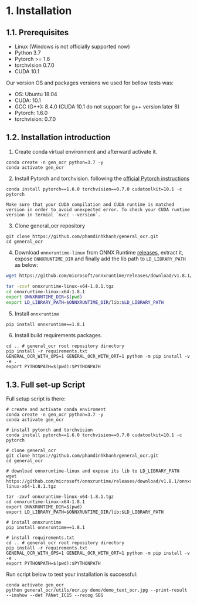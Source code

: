 # 1. Installation

## 1.1. Prerequisites

- Linux (Windows is not officially supported now)
- Python 3.7
- Pytorch >= 1.6
- torchvision 0.7.0
- CUDA 10.1

Our version OS and packages versions we used for bellow tests was:

- OS: Ubuntu 18.04
- CUDA: 10.1
- GCC (G++): 8.4.0 (CUDA 10.1 do not support for g++ version later 8)
- Pytorch: 1.6.0
- torchvision: 0.7.0

## 1.2. Installation introduction

1. Create conda virtual environment and afterward activate it.

```shell
conda create -n gen_ocr python=3.7 -y
conda activate gen_ocr
```

2. Install Pytorch and torchvision.
following the [official Pytorch instructions](https://pytorch.org/)

```shell
conda install pytorch==1.6.0 torchvision==0.7.0 cudatoolkit=10.1 -c pytorch
```

```Note
Make sure that your CUDA compilation and CUDA runtime is matched version in order to avoid unexpected error. To check your CUDA runtime version in termial `nvcc --version`.
```

3. Clone general_ocr repository

```shell
git clone https://github.com/phamdinhkhanh/general_ocr.git
cd general_ocr
```

4. Download `onnxruntime-linux` from ONNX Runtime [releases](https://github.com/microsoft/onnxruntime/releases/tag/v1.8.1), extract it, expose `ONNXRUNTIME_DIR` and finally add the lib path to `LD_LIBRARY_PATH` as below:

```bash
wget https://github.com/microsoft/onnxruntime/releases/download/v1.8.1/onnxruntime-linux-x64-1.8.1.tgz

tar -zxvf onnxruntime-linux-x64-1.8.1.tgz
cd onnxruntime-linux-x64-1.8.1
export ONNXRUNTIME_DIR=$(pwd)
export LD_LIBRARY_PATH=$ONNXRUNTIME_DIR/lib:$LD_LIBRARY_PATH
```

5. Install `onnxruntime`

```shell
pip install onnxruntime==1.8.1
```

6. Install build requirements packages.

```shell
cd .. # general_ocr root repository directory
pip install -r requirements.txt
GENERAL_OCR_WITH_OPS=1 GENERAL_OCR_WITH_ORT=1 python -m pip install -v -e .
export PYTHONPATH=$(pwd):$PYTHONPATH
```

## 1.3. Full set-up Script

Full setup script is there:

```shell
# create and activate conda enviroment
conda create -n gen_ocr python=3.7 -y
conda activate gen_ocr

# install pytorch and torchvision
conda install pytorch==1.6.0 torchvision==0.7.0 cudatoolkit=10.1 -c pytorch

# clone general_ocr
git clone https://github.com/phamdinhkhanh/general_ocr.git
cd general_ocr

# download onnxruntime-linux and expose its lib to LD_LIBRARY_PATH
wget https://github.com/microsoft/onnxruntime/releases/download/v1.8.1/onnxruntime-linux-x64-1.8.1.tgz

tar -zxvf onnxruntime-linux-x64-1.8.1.tgz
cd onnxruntime-linux-x64-1.8.1
export ONNXRUNTIME_DIR=$(pwd)
export LD_LIBRARY_PATH=$ONNXRUNTIME_DIR/lib:$LD_LIBRARY_PATH

# install onnxruntime
pip install onnxruntime==1.8.1

# install requirements.txt
cd .. # general_ocr root repository directory
pip install -r requirements.txt
GENERAL_OCR_WITH_OPS=1 GENERAL_OCR_WITH_ORT=1 python -m pip install -v -e .
export PYTHONPATH=$(pwd):$PYTHONPATH
```

Run script below to test your installation is successful:

```shell
conda activate gen_ocr
python general_ocr/utils/ocr.py demo/demo_text_ocr.jpg --print-result --imshow --det PANet_IC15 --recog SEG
```